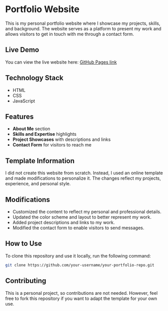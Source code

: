 # Portfolio Website

This is my personal portfolio website where I showcase my projects, skills, and background. The website serves as a platform to present my work and allows visitors to get in touch with me through a contact form.

## Live Demo

You can view the live website here: [GitHub Pages link](https://subodhbagde.github.io/Portfolio-Website/)

## Technology Stack

- HTML
- CSS
- JavaScript

## Features

- **About Me** section
- **Skills and Expertise** highlights
- **Project Showcases** with descriptions and links
- **Contact Form** for visitors to reach me

## Template Information

I did not create this website from scratch. Instead, I used an online template and made modifications to personalize it. The changes reflect my projects, experience, and personal style.

## Modifications

- Customized the content to reflect my personal and professional details.
- Updated the color scheme and layout to better represent my work.
- Added project descriptions and links to my work.
- Modified the contact form to enable visitors to send messages.

## How to Use

To clone this repository and use it locally, run the following command:

```bash
git clone https://github.com/your-username/your-portfolio-repo.git
```
## Contributing

This is a personal project, so contributions are not needed. However, feel free to fork this repository if you want to adapt the template for your own use.
